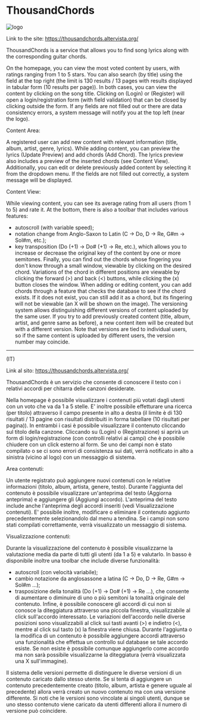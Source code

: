 # ThousandChords

![logo](https://github.com/user-attachments/assets/9be44e41-d071-441c-9927-9a58b206ec6c)

Link to the site: https://thousandchords.altervista.org/

ThousandChords is a service that allows you to find song lyrics along with the corresponding guitar chords.

On the homepage, you can view the most voted content by users, with ratings ranging from 1 to 5 stars. 
You can also search (by title) using the field at the top right (the limit is 130 results / 13 pages with results displayed in tabular form (10 results per page)). 
In both cases, you can view the content by clicking on the song title. Clicking on (Login) or (Register) will open a login/registration form (with field validation) 
that can be closed by clicking outside the form. If any fields are not filled out or there are data consistency errors, a system message will notify you at the top left (near the logo).

Content Area:

A registered user can add new content with relevant information (title, album, artist, genre, lyrics). 
While adding content, you can preview the lyrics (Update Preview) and add chords (Add Chord). 
The lyrics preview also includes a preview of the inserted chords (see Content View). 
Additionally, you can edit or delete previously added content by selecting it from the dropdown menu. 
If the fields are not filled out correctly, a system message will be displayed.

Content View:

While viewing content, you can see its average rating from all users (from 1 to 5) and rate it. 
At the bottom, there is also a toolbar that includes various features:
- autoscroll (with variable speed);
- notation change from Anglo-Saxon to Latin (C -> Do, D -> Re, G#m -> Sol#m, etc.);
- key transposition (Do (+1) -> Do# (+1) -> Re, etc.), which allows you to increase or decrease the original key of the content by one or more semitones.
Finally, you can find out the chords whose fingering you don't know through a small window, viewable by clicking on the desired chord. Variations of the chord in different positions are viewable by clicking the forward (>) and back (<) buttons, while clicking the (x) button closes the window. When adding or editing content, you can add chords through a feature that checks the database to see if the chord exists. If it does not exist, you can still add it as a chord, but its fingering will not be viewable (an X will be shown on the image).
The versioning system allows distinguishing different versions of content uploaded by the same user. If you try to add previously created content (title, album, artist, and genre same as before), a new content item will be created but with a different version. Note that versions are tied to individual users, so if the same content is uploaded by different users, the version number may coincide.

_______________________________________________________________________________________________________________________________

(IT)

Link al sito: https://thousandchords.altervista.org/

ThousandChords è un servizio che consente di conoscere il testo con i relativi accordi per chitarra delle canzoni desiderate.

Nella homepage è possibile visualizzare i contenuti più votati dagli utenti con un voto che va da 1 a 5 stelle. 
E' inoltre possibile effetturare una ricerca (per titolo) attraverso il campo presente in alto a destra 
(il limite è di 130 risultati / 13 pagine con risultati distribuiti in forma tabellare (10 risultati per pagina)).
In entrambi i casi è possibile visualizzare il contenuto cliccando sul titolo della canzone.
Cliccando su (Login) o (Registrazione) si aprirà un form di login/registrazione (con controlli relativi ai campi) 
che è possibile chiudere con un click esterno al form. Se uno dei campi non è stato compilato o se ci sono errori
di consistenza sui dati, verrà notificato in alto a sinistra (vicino al logo) con un messaggio di sistema.

Area contenuti:

Un utente registrato può aggiungere nuovi contenuti con le relative informazioni (titolo, album, artista, genere, testo).
Durante l'aggiunta del contenuto è possibile visualizzare un'anteprima del testo (Aggiorna anteprima) 
e aggiungere gli (Aggiungi accordo). 
L'anteprima del testo include anche l'anteprima degli accordi inseriti (vedi Visualizzazione contenuti).
E' possibile inoltre, modificare o eliminare il contenuto aggiunto precedentemente selezionandolo dal menu a tendina.
Se i campi non sono stati compilati correttamente, verrà visualizzato un messaggio di sistema.

Visualizzazione contenuti:

Durante la visualizzazione del contenuto è possibile visualizzarne la valutazione media da parte di tutti 
gli utenti (da 1 a 5) e valutarlo. 
In basso è disponibile inoltre una toolbar che include diverse funzionalità:
- autoscroll (con velocità variabile);
- cambio notazione da anglosassone a latina (C -> Do, D -> Re, G#m -> Sol#m ...);
- trasposizione della tonalità (Do (+1) -> Do# (+1) -> Re ...), che consente di aumentare o diminuire di uno o più semitoni 
la tonalità originale del contenuto.
Infine, è possibile conoscere gli accordi di cui non si conosce la diteggiatura attraverso una piccola finestra, 
visualizzabile al click sull'accordo interessato. Le variazioni dell'accordo nelle diverse posizioni sono visualizzabili 
al click sui tasti avanti (>) e indietro (<), mentre al click sul tasto (x) la finestra viene chiusa.
Durante l'aggiunta o la modifica di un contenuto è possibile aggiungere accordi attraverso una funzionalità 
che effettua un controllo sul database se tale accordo esiste. Se non esiste è possibile comunque aggiungerlo come accordo
ma non sarà possibile visualizzarne la diteggiatura (verrà visualizzata una X sull'immagine).

Il sistema delle versioni permette di distinguere le diverse versioni di un contenuto caricato dallo stesso utente.
Se si tenta di aggiungere un contenuto precedentemente creato (titolo, album, artista e genere uguale al precedente) 
allora verrà creato un nuovo contenuto ma con una versione differente. Si noti che le versioni sono vincolate ai singoli 
utenti, dunque se uno stesso contenuto viene caricato da utenti differenti allora il numero di versione può coincidere.


